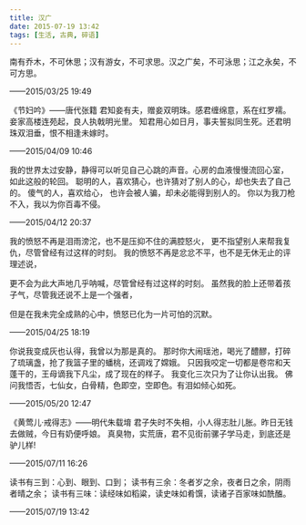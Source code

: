 ```yaml
---
title: 汉广
date: 2015-07-19 13:42
tags: [生活, 古典, 碎语]
---
```


南有乔木，不可休思；汉有游女，不可求思。汉之广矣，不可泳思；江之永矣，不可方思。

——2015/03/25 19:49

《节妇吟》——唐代张籍
君知妾有夫，赠妾双明珠。感君缠绵意，系在红罗襦。妾家高楼连苑起，良人执戟明光里。
知君用心如日月，事夫誓拟同生死。还君明珠双泪垂，恨不相逢未嫁时。

——2015/04/09 10:46

我的世界太过安静，静得可以听见自己心跳的声音。心房的血液慢慢流回心室， 如此这般的轮回。
聪明的人，喜欢猜心，也许猜对了别人的心，却也失去了自己的。
傻气的人，喜欢给心， 也许会被人骗，却未必能得到别人的。
你以为我刀枪不入，我以为你百毒不侵。

——2015/04/12 20:37

我的愤怒不再是泪雨滂沱，也不是压抑不住的满腔怒火，
更不指望别人来帮我复仇，尽管曾经有过这样的时刻。
我的愤怒不再是忿忿不平，也不是无休无止的评理述说，

更不会为此大声地几乎呐喊，尽管曾经有过这样的时刻。
虽然我的脸上还带着孩子气，尽管我还说不上是一个强者，

但是在我未完全成熟的心中，愤怒已化为一片可怕的沉默。

——2015/04/25 18:19

你说我变成灰也认得，我曾以为那是真的。
那时你大闹瑶池，喝光了醴醪，打碎了琉璃盏，抢了我篮子里的蟠桃，还调戏了嫦娥。
只因我咬定一切都是卷帘和天蓬干的，王母谪我下凡尘，成了现在的样子。
我变化三次只为了让你认出我。
佛问我悟否，七仙女，白骨精，色即空，空即色。有泪如倾心如死。

——2015/05/20 12:47

《黄莺儿·戒得志》——明代朱载堉
君子失时不失相，小人得志肚儿胀。昨日无钱去做贼，今日有奶便呼娘。
真臭物，实荒唐，君不见街前骡子学马走，到底还是驴儿样!

——2015/07/11 16:26

读书有三到：心到、眼到、口到；
读书有三余：冬者岁之余，夜者日之余，阴雨者晴之余；
读书有三味：读经味如稻粱，读史味如肴馔，读诸子百家味如酰醢。

——2015/07/19 13:42
